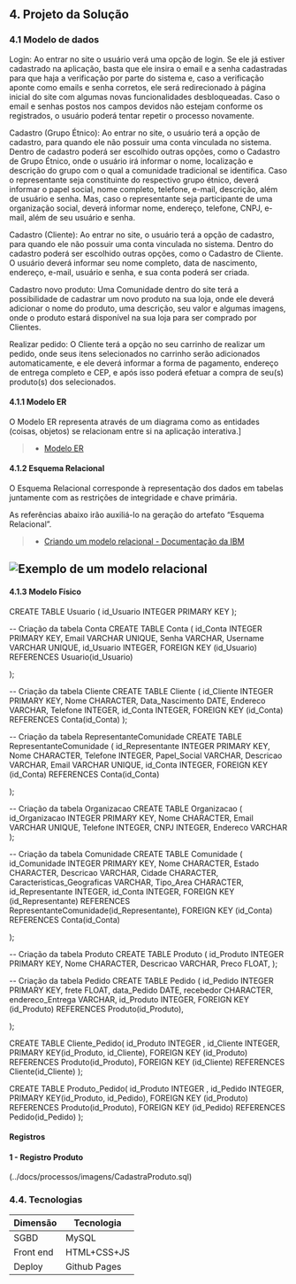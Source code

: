 ## 4. Projeto da Solução

### 4.1 Modelo de dados

Login: Ao entrar no site o usuário verá uma opção de login. Se ele já estiver cadastrado na aplicação, basta que ele insira o email e a senha cadastradas para que haja a verificação por parte do sistema e, caso a verificação aponte como emails e senha corretos, ele será redirecionado à página inicial do site com algumas novas funcionalidades desbloqueadas. Caso o email e senhas postos nos campos devidos não estejam conforme os registrados, o usuário poderá tentar repetir o processo novamente.

Cadastro (Grupo Étnico): Ao entrar no site, o usuário terá a opção de cadastro, para quando ele não possuir uma conta vinculada no sistema. Dentro de cadastro poderá ser escolhido outras opções, como o Cadastro de Grupo Étnico, onde o usuário irá informar o nome, localização e descrição do grupo com o qual a comunidade tradicional se identifica. Caso o representante seja constituinte do respectivo grupo étnico, deverá informar o papel social, nome completo, telefone, e-mail, descrição, além de usuário e senha. Mas, caso o representante seja participante de uma organização social, deverá informar nome, endereço, telefone, CNPJ, e-mail, além de seu usuário e senha.

Cadastro (Cliente): Ao entrar no site, o usuário terá a opção de cadastro, para quando ele não possuir uma conta vinculada no sistema. Dentro do cadastro poderá ser escolhido outras opções, como o Cadastro de Cliente. O usuário deverá informar seu nome completo, data de nascimento, endereço, e-mail, usuário e senha, e sua conta poderá ser criada.

Cadastro novo produto: Uma Comunidade dentro do site terá a possibilidade de cadastrar um novo produto na sua loja, onde ele deverá adicionar o nome do produto, uma descrição, seu valor e algumas imagens, onde o produto estará disponível na sua loja para ser comprado por Clientes.

Realizar pedido: O Cliente terá a opção no seu carrinho de realizar um pedido, onde seus itens selecionados no carrinho serão adicionados automaticamente, e ele deverá informar a forma de pagamento, endereço de entrega completo e CEP, e após isso poderá efetuar a compra de seu(s) produto(s) dos selecionados.

#### 4.1.1 Modelo ER

O Modelo ER representa através de um diagrama como as entidades (coisas, objetos) se relacionam entre si na aplicação interativa.]

> - [Modelo ER]([https://www.ibm.com/docs/pt-br/cognos-analytics/10.2.2?topic=designer-creating-relational-model](https://app.brmodeloweb.com/#!/publicview/673f8032f3fe6ec81282cceb))

#### 4.1.2 Esquema Relacional

O Esquema Relacional corresponde à representação dos dados em tabelas juntamente com as restrições de integridade e chave primária.
 
As referências abaixo irão auxiliá-lo na geração do artefato “Esquema Relacional”.

> - [Criando um modelo relacional - Documentação da IBM](https://www.ibm.com/docs/pt-br/cognos-analytics/10.2.2?topic=designer-creating-relational-model)

![Exemplo de um modelo relacional](images/modeloRelacional.png "Exemplo de Modelo Relacional.")
---


#### 4.1.3 Modelo Físico

CREATE TABLE Usuario (
    id_Usuario INTEGER PRIMARY KEY 
);

-- Criação da tabela Conta
CREATE TABLE Conta (
    id_Conta INTEGER PRIMARY KEY,
    Email VARCHAR UNIQUE,
    Senha VARCHAR,
    Username VARCHAR UNIQUE,
    id_Usuario INTEGER,
    FOREIGN KEY (id_Usuario) REFERENCES Usuario(id_Usuario)
    
);

-- Criação da tabela Cliente
CREATE TABLE Cliente (
    id_Cliente INTEGER PRIMARY KEY,
    Nome CHARACTER,
    Data_Nascimento DATE,
    Endereco VARCHAR,
    Telefone INTEGER,
    id_Conta INTEGER,
    FOREIGN KEY (id_Conta) REFERENCES Conta(id_Conta)
);

-- Criação da tabela RepresentanteComunidade
CREATE TABLE RepresentanteComunidade (
    id_Representante INTEGER PRIMARY KEY,
    Nome CHARACTER,
    Telefone INTEGER,
    Papel_Social VARCHAR,
    Descricao VARCHAR,
    Email VARCHAR UNIQUE,
    id_Conta INTEGER,
    FOREIGN KEY (id_Conta) REFERENCES Conta(id_Conta)
  
);

-- Criação da tabela Organizacao
CREATE TABLE Organizacao (
    id_Organizacao INTEGER PRIMARY KEY,
    Nome CHARACTER,
    Email VARCHAR UNIQUE,
    Telefone INTEGER,
    CNPJ INTEGER,
    Endereco VARCHAR
);

-- Criação da tabela Comunidade
CREATE TABLE Comunidade (
    id_Comunidade INTEGER PRIMARY KEY,
    Nome CHARACTER,
    Estado CHARACTER,
    Descricao VARCHAR,
    Cidade CHARACTER,
    Caracteristicas_Geograficas VARCHAR,
    Tipo_Area CHARACTER,
    id_Representante INTEGER,
	id_Conta INTEGER,
    FOREIGN KEY (id_Representante) REFERENCES RepresentanteComunidade(id_Representante),
	FOREIGN KEY (id_Conta) REFERENCES Conta(id_Conta)
  
);

-- Criação da tabela Produto
CREATE TABLE Produto (
    id_Produto INTEGER PRIMARY KEY,
    Nome CHARACTER,
    Descricao VARCHAR,
    Preco FLOAT,
);

-- Criação da tabela Pedido
CREATE TABLE Pedido (
    id_Pedido INTEGER PRIMARY KEY,
    frete FLOAT,
    data_Pedido DATE,
    recebedor CHARACTER,
    endereco_Entrega VARCHAR,
    id_Produto INTEGER,
    FOREIGN KEY (id_Produto) REFERENCES Produto(id_Produto),
    
);

CREATE TABLE Cliente_Pedido(
	id_Produto INTEGER ,
	id_Cliente INTEGER,
	PRIMARY KEY(id_Produto,	id_Cliente),
	FOREIGN KEY (id_Produto) REFERENCES Produto(id_Produto),
	FOREIGN KEY (id_Cliente) REFERENCES Cliente(id_Cliente)
);

CREATE TABLE Produto_Pedido(
	id_Produto INTEGER ,
	id_Pedido INTEGER,
	PRIMARY KEY(id_Produto,	id_Pedido),
	FOREIGN KEY (id_Produto) REFERENCES Produto(id_Produto),
	FOREIGN KEY (id_Pedido) REFERENCES Pedido(id_Pedido)
);


#### Registros 

#### 1 - Registro Produto
(../docs/processos/imagens/CadastraProduto.sql)


### 4.4. Tecnologias

| **Dimensão**   | **Tecnologia**  |
| ---            | ---             |
| SGBD           | MySQL           |
| Front end      | HTML+CSS+JS     |
| Deploy         | Github Pages    |

